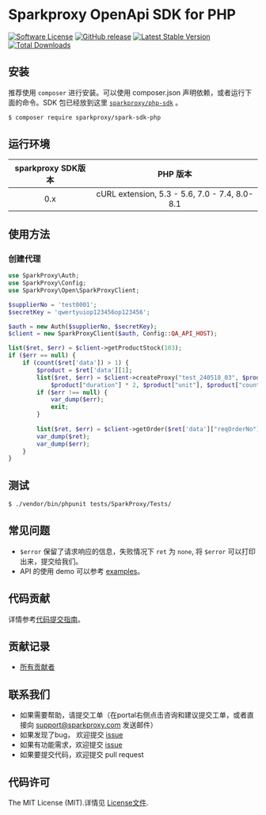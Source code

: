 # Sparkproxy OpenApi SDK for PHP

[![Software License](https://img.shields.io/badge/license-MIT-brightgreen.svg)](LICENSE)
[![GitHub release](https://img.shields.io/github/v/tag/sparkpoxy/spark-sdk-php.svg?label=release)](https://github.com/yungoo/spark-sdk-php/releases)
[![Latest Stable Version](https://img.shields.io/pypi/v/sparkproxy.svg)](https://packagist.org/packages/sparkproxy/spark-sdk-php)
[![Total Downloads](https://img.shields.io/packagist/dt/sparkproxy/spark-sdk-php.svg)](https://packagist.org/packages/sparkproxy/spark-sdk-php)

## 安装

推荐使用 `composer` 进行安装。可以使用 composer.json 声明依赖，或者运行下面的命令。SDK 包已经放到这里 [`sparkproxy/php-sdk`][install-packagist] 。

```bash
$ composer require sparkproxy/spark-sdk-php
```

## 运行环境

| sparkproxy SDK版本 |                     PHP 版本                      |
|:--------------------:|:-----------------------------------------------:|
|          0.x         | cURL extension,   5.3 - 5.6, 7.0 - 7.4, 8.0-8.1 |

## 使用方法

### 创建代理
```php
use SparkProxy\Auth;
use SparkProxy\Config;
use SparkProxy\Open\SparkProxyClient;

$supplierNo = 'test0001';
$secretKey = 'qwertyuiop123456op123456';

$auth = new Auth($supplierNo, $secretKey);
$client = new SparkProxyClient($auth, Config::QA_API_HOST);

list($ret, $err) = $client->getProductStock(103);
if ($err == null) {
    if (count($ret['data']) > 1) {
        $product = $ret['data'][1];
        list($ret, $err) = $client->createProxy("test_240518_03", $product["productId"], 2, 
            $product["duration"] * 2, $product["unit"], $product["countryCode"], $product["areaCode"], $product["cityCode"]);
        if ($err !== null) {
            var_dump($err);
            exit;
        } 
    
        list($ret, $err) = $client->getOrder($ret['data']["reqOrderNo"]);
        var_dump($ret);
        var_dump($err);
    }
}
```

## 测试

``` bash
$ ./vendor/bin/phpunit tests/SparkProxy/Tests/
```

## 常见问题

- `$error` 保留了请求响应的信息，失败情况下 `ret` 为 `none`, 将 `$error` 可以打印出来，提交给我们。
- API 的使用 demo 可以参考 [examples](https://github.com/qiniu/php-sdk/tree/master/examples)。

## 代码贡献

详情参考[代码提交指南](https://github.com/yungoo/spark-sdk-php/blob/master/CONTRIBUTING.md)。

## 贡献记录

- [所有贡献者](https://github.com/yungoo/spark-sdk-php/contributors)

## 联系我们

- 如果需要帮助，请提交工单（在portal右侧点击咨询和建议提交工单，或者直接向 support@sparkproxy.com 发送邮件）
- 如果发现了bug， 欢迎提交 [issue](https://github.com/yungoo/spark-sdk-php/issues)
- 如果有功能需求，欢迎提交 [issue](https://github.com/yungoo/spark-sdk-php/issues)
- 如果要提交代码，欢迎提交 pull request

## 代码许可

The MIT License (MIT).详情见 [License文件](https://github.com/yungoo/spark-sdk-php/blob/master/LICENSE).

[packagist]: http://packagist.org
[install-packagist]: https://packagist.org/packages/sparkproxy/spark-sdk-php
